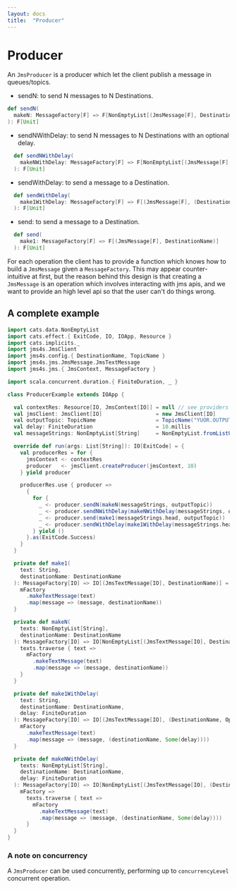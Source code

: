 ```yaml
---
layout: docs
title:  "Producer"
---
```


# Producer

An `JmsProducer` is a producer which let the client publish a message in queues/topics.

- sendN: to send N messages to N Destinations.
```scala
def sendN(
  makeN: MessageFactory[F] => F[NonEmptyList[(JmsMessage[F], DestinationName)]]
): F[Unit]
```

- sendNWithDelay: to send N messages to N Destinations with an optional delay.
```scala
  def sendNWithDelay(
    makeNWithDelay: MessageFactory[F] => F[NonEmptyList[(JmsMessage[F], (DestinationName, Option[FiniteDuration]))]]
  ): F[Unit]
```

- sendWithDelay: to send a message to a Destination.
```scala
  def sendWithDelay(
    make1WithDelay: MessageFactory[F] => F[(JmsMessage[F], (DestinationName, Option[FiniteDuration]))]
  ): F[Unit]
```
- send: to send a message to a Destination.
```scala
  def send(
    make1: MessageFactory[F] => F[(JmsMessage[F], DestinationName)]
  ): F[Unit]
```

For each operation the client has to provide a function which knows how to build a `JmsMessage` given a `MessageFactory`.
This may appear counter-intuitive at first, but the reason behind this design is that creating a `JmsMessage` is an operation which involves interacting with jms apis, and we want to provide an high level api so that the user can't do things wrong.

## A complete example

```scala
import cats.data.NonEmptyList
import cats.effect.{ ExitCode, IO, IOApp, Resource }
import cats.implicits._
import jms4s.JmsClient
import jms4s.config.{ DestinationName, TopicName }
import jms4s.jms.JmsMessage.JmsTextMessage
import jms4s.jms.{ JmsContext, MessageFactory }

import scala.concurrent.duration.{ FiniteDuration, _ }

class ProducerExample extends IOApp {

  val contextRes: Resource[IO, JmsContext[IO]] = null // see providers section!
  val jmsClient: JmsClient[IO]                 = new JmsClient[IO]
  val outputTopic: TopicName                   = TopicName("YUOR.OUTPUT.TOPIC")
  val delay: FiniteDuration                    = 10.millis
  val messageStrings: NonEmptyList[String]     = NonEmptyList.fromListUnsafe((0 until 10).map(i => s"$i").toList)

  override def run(args: List[String]): IO[ExitCode] = {
    val producerRes = for {
      jmsContext <- contextRes
      producer   <- jmsClient.createProducer(jmsContext, 10)
    } yield producer

    producerRes.use { producer =>
      {
        for {
          _ <- producer.sendN(makeN(messageStrings, outputTopic))
          _ <- producer.sendNWithDelay(makeNWithDelay(messageStrings, outputTopic, delay))
          _ <- producer.send(make1(messageStrings.head, outputTopic))
          _ <- producer.sendWithDelay(make1WithDelay(messageStrings.head, outputTopic, delay))
        } yield ()
      }.as(ExitCode.Success)
    }
  }

  private def make1(
    text: String,
    destinationName: DestinationName
  ): MessageFactory[IO] => IO[(JmsTextMessage[IO], DestinationName)] = { mFactory =>
    mFactory
      .makeTextMessage(text)
      .map(message => (message, destinationName))
  }

  private def makeN(
    texts: NonEmptyList[String],
    destinationName: DestinationName
  ): MessageFactory[IO] => IO[NonEmptyList[(JmsTextMessage[IO], DestinationName)]] = { mFactory =>
    texts.traverse { text =>
      mFactory
        .makeTextMessage(text)
        .map(message => (message, destinationName))
    }
  }

  private def make1WithDelay(
    text: String,
    destinationName: DestinationName,
    delay: FiniteDuration
  ): MessageFactory[IO] => IO[(JmsTextMessage[IO], (DestinationName, Option[FiniteDuration]))] = { mFactory =>
    mFactory
      .makeTextMessage(text)
      .map(message => (message, (destinationName, Some(delay))))
  }

  private def makeNWithDelay(
    texts: NonEmptyList[String],
    destinationName: DestinationName,
    delay: FiniteDuration
  ): MessageFactory[IO] => IO[NonEmptyList[(JmsTextMessage[IO], (DestinationName, Option[FiniteDuration]))]] = {
    mFactory =>
      texts.traverse { text =>
        mFactory
          .makeTextMessage(text)
          .map(message => (message, (destinationName, Some(delay))))
      }
  }
}
```

### A note on concurrency

A `JmsProducer` can be used concurrently, performing up to `concurrencyLevel` concurrent operation.
